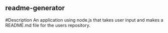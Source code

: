 ## readme-generator

#Description
An application using node.js that takes user input and makes a README.md file for the users repository.

